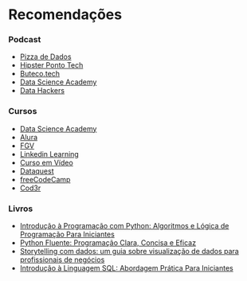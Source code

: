 # Recomendações

### Podcast
*   <a href="https://open.spotify.com/show/5k0Ei0MSg5BuiHshr43aSg?si=1JJUHviZTbecCX_EoUAang" target="blank" >Pizza de Dados</a> </br>
*   <a href="https://open.spotify.com/show/2p0Vx75OmfsXktyLBuLuSf?si=QBBxOwXRQHeSRiQdhVVD8A" target="blank" >Hipster Ponto Tech</a> </br>
*   <a href="https://open.spotify.com/show/1oD8x4L9Tzu2hcPRUkfwhh?si=hWVRb404RX2NuBEFBurZ7Q" target="blank" >Buteco.tech</a> </br>
*   <a href="https://open.spotify.com/show/1oD8x4L9Tzu2hcPRUkfwhh?si=hWVRb404RX2NuBEFBurZ7Q" target="blank" >Data Science Academy
</a> </br>
*   <a href="https://open.spotify.com/show/1oMIHOXsrLFENAeM743g93?si=jn0-kPeYRuWh67G5Jp3sSw" target="blank" >Data Hackers</a> </br>

### Cursos
*    <a href="https://www.datascienceacademy.com.br/pages/home" target="blank" >Data Science Academy</a> </br>
*    <a href="https://www.alura.com.br/cursos-online-data-science" target="blank" >Alura</a> </br>
*    <a href="https://educacao-executiva.fgv.br/cursos/online/curta-media-duracao-online/introducao-ciencia-de-dados" target="blank" >FGV</a> </br>
*    <a href="https://www.linkedin.com/learning/paths/torne-se-um-cientista-de-dados" target="blank" >Linkedin Learning</a> </br>
*    <a href="https://www.cursoemvideo.com/" target="blank" >Curso em Vídeo</a> </br>
*    <a href="https://www.dataquest.io/?utm_source=learndatasci" target="blank" >Dataquest</a> </br>
*    <a href="https://www.freecodecamp.org/" target="blank" >freeCodeCamp</a> </br>
*    <a href="https://www.cod3r.com.br/" target="blank" >Cod3r</a> </br>

### Livros
*   <a href="https://www.amazon.com.br/Introdu%C3%A7%C3%A3o-Programa%C3%A7%C3%A3o-com-Python-Algoritmos/dp/8575227181/ref=asc_df_8575227181/?tag=googleshopp00-20&linkCode=df0&hvadid=379748659420&hvpos=&hvnetw=g&hvrand=7127722680530299922&hvpone=&hvptwo=&hvqmt=&hvdev=c&hvdvcmdl=&hvlocint=&hvlocphy=1001698&hvtargid=pla-811137648888&psc=1" target="blank" >Introdução à Programação com Python: Algoritmos e Lógica de Programação Para Iniciantes</a> </br>
*   <a href="https://www.amazon.com.br/Python-Fluente-Programa%C3%A7%C3%A3o-Concisa-Eficaz/dp/857522462X/ref=asc_df_857522462X/?tag=googleshopp00-20&linkCode=df0&hvadid=379792215563&hvpos=&hvnetw=g&hvrand=7127722680530299922&hvpone=&hvptwo=&hvqmt=&hvdev=c&hvdvcmdl=&hvlocint=&hvlocphy=1001698&hvtargid=pla-460804277997&psc=1" target="blank" >Python Fluente: Programação Clara, Concisa e Eficaz</a> </br>
*   <a href="https://www.amazon.com.br/Storytelling-com-Dados-Visualiza%C3%A7%C3%A3o-Profissionais/dp/8550804681/?_encoding=UTF8&pd_rd_w=gyyBS&pf_rd_p=603f2a55-2a4f-4336-af39-4523a70672c0&pf_rd_r=KQ0ENYE4J3CCG6QQ5JY4&pd_rd_r=8e2a85db-d561-4d33-8905-fd92402bb7e7&pd_rd_wg=okQ2p&ref_=pd_gw_wsixn_v2" target="blank" >Storytelling com dados: um guia sobre visualização de dados para profissionais de negócios</a> </br>
*   <a href="https://www.amazon.com.br/Introdu%C3%A7%C3%A3o-Linguagem-SQL-Abordagem-Iniciantes/dp/8575225014/?_encoding=UTF8&pd_rd_w=eNYuo&pf_rd_p=6eb085a4-7d4c-41b8-aa19-dc3941ee05ac&pf_rd_r=KQ0ENYE4J3CCG6QQ5JY4&pd_rd_r=8e2a85db-d561-4d33-8905-fd92402bb7e7&pd_rd_wg=okQ2p&ref_=pd_gw_ci_mcx_mr_hp_d" target="blank" >Introdução à Linguagem SQL: Abordagem Prática Para Iniciantes</a> </br>


